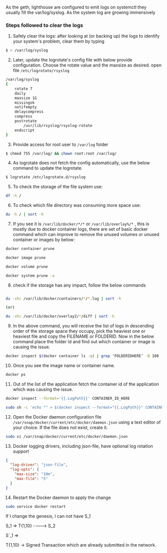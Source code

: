 As the geth, lighthouse are configured to emit logs on systemctl  they usually fill the var/log/syslog. As the system log are growing immensively 

### Steps followed to clear the logs

 
1. Safely clear the logs: after looking at (or backing up) the logs to identify your system's problem, clear them by typing 

```sh
$ > /var/log/syslog
```

2. Later, update the logrotate's config file with below provide configuration. Choose the rotate value and the maxsize as desired. open file `/etc/logrotate/rsyslog`

```bash
/var/log/syslog
{
    rotate 7
    daily
    maxsize 1G
    missingok
    notifempty
    delaycompress
    compress
    postrotate
        /usr/lib/rsyslog/rsyslog-rotate
    endscript
}
```

3. Provide access for root user to `/var/log` folder 
```bash
$ chmod 755 /var/log/ && chown root:root /var/log/
```

4.  As logrotate does not fetch the config automatically, use the below command to update the logrotate.
```bash
$ logrotate /etc/logrotate.d/rsyslog
```

5. To check the storage of the file system use: 
```sh 
df -h /
```

6. To check which file directory was consuming more space use:

```sh
du -h / | sort -h
```

7. If you see it is `/var/lib/docker/*/*` or `/var/lib/overlay%/*` , this is mostly due to docker container logs, there are set of basic docker command which can improve to remove the unused volumes or unused container or images by below:

```sh
docker container prune

docker image prune

docker volume prune

docker system prune -a
```

8. check if the storage has any impact, follow the below commands

```sh 

du -shc /var/lib/docker/containers/*/*.log | sort -h 

(or)

du -shc /var/lib/docker/overlay2/*/diff | sort -h
```

9. In the above command, you will receive the list of logs in descending order of the storage space they occupy, pick the heaviest one or heaviest file and copy the FILENAME or FOLDERID. Now in the below command place the folder id and find out which container or image is causing the issue. 
   
```sh
docker inspect $(docker container ls -q) | grep ‘FOLDERIDHERE’ -B 100 -A 100
```

10. Once you see the image name or container name.

```sh
docker ps 
```

11. Out of the list of the application fetch the container id of the application which was causing the issue.
```sh
docker inspect --format='{{.LogPath}}' CONTAINER_ID_HERE

sudo sh -c 'echo "" > $(docker inspect --format="{{.LogPath}}" CONTAINER_ID_HERE)'
```

12. Open the Docker daemon configuration file  `/var/snap/docker/current/etc/docker/daemon.json` using a text editor of your choice. If the file does not exist, create it.

```sh
sudo vi /var/snap/docker/current/etc/docker/daemon.json
```

13. Docker logging drivers, including json-file, have optional log rotation support 

```json
{
  "log-driver": "json-file",
  "log-opts": {
    "max-size": "10m",
    "max-file": "5"
  }
}
```

14. Restart the Docker daemon to apply the change

```sh
sudo service docker restart
```

If I change the genesis, I can not have S_1

S_1 => T{1,10} ----> S_2

S`_1 =>

T{1,10} -> Signed Transaction which are already submitted in the network.
